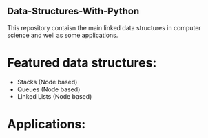 ## Data-Structures-With-Python
This repository contaisn the main linked data structures in computer science and well as some applications.

# Featured data structures:
- Stacks (Node based)
- Queues (Node based)
- Linked Lists (Node based)

# Applications:
